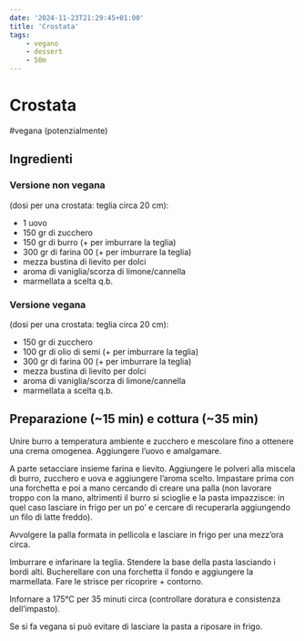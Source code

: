 ```yaml
---
date: '2024-11-23T21:29:45+01:00'
title: 'Crostata'
tags:
    - vegano
    - dessert
    - 50m
---
```


# Crostata

\#vegana (potenzialmente)

## Ingredienti

### Versione non vegana

(dosi per una crostata: teglia circa 20 cm):

- 1 uovo  
- 150 gr di zucchero  
- 150 gr di burro (+ per imburrare la teglia)  
- 300 gr di farina 00 (+ per imburrare la teglia)  
- mezza bustina di lievito per dolci  
- aroma di vaniglia/scorza di limone/cannella  
- marmellata a scelta q.b.

### Versione vegana

(dosi per una crostata: teglia circa 20 cm):

- 150 gr di zucchero  
- 100 gr di olio di semi (+ per imburrare la teglia)  
- 300 gr di farina 00 (+ per imburrare la teglia)  
- mezza bustina di lievito per dolci  
- aroma di vaniglia/scorza di limone/cannella  
- marmellata a scelta q.b.

## Preparazione (~15 min) e cottura (~35 min)

Unire burro a temperatura ambiente e zucchero e mescolare fino a ottenere una crema omogenea. Aggiungere l’uovo e amalgamare.   

A parte setacciare insieme farina e lievito. Aggiungere le polveri alla miscela di burro, zucchero e uova e aggiungere l’aroma scelto. Impastare prima con una forchetta e poi a mano cercando di creare una palla (non lavorare troppo con la mano, altrimenti il burro si scioglie e la pasta impazzisce: in quel caso lasciare in frigo per un po’ e cercare di recuperarla aggiungendo un filo di latte freddo).   

Avvolgere la palla formata in pellicola e lasciare in frigo per una mezz’ora circa.  

Imburrare e infarinare la teglia. Stendere la base della pasta lasciando i bordi alti. Bucherellare con una forchetta il fondo e aggiungere la marmellata. Fare le strisce per ricoprire + contorno.   

Infornare a 175°C per 35 minuti circa (controllare doratura e consistenza dell’impasto).

Se si fa vegana si può evitare di lasciare la pasta a riposare in frigo.  
